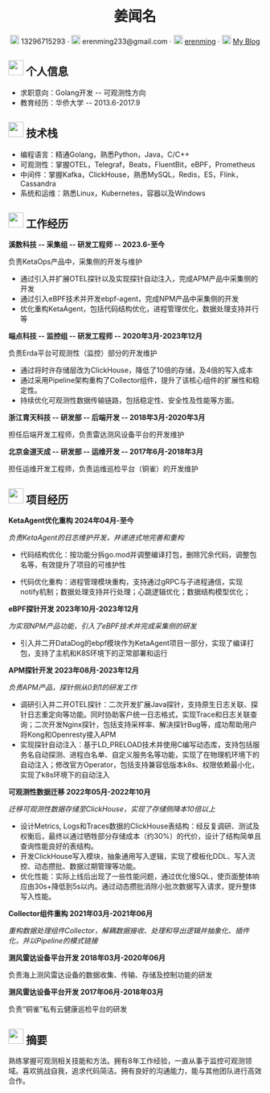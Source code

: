  <center>
     <h1>姜闻名</h1>
     <div>
         <span>
             <img src="assets/phone-solid.svg" width="18px">
             13296715293
         </span>
         ·
         <span>
             <img src="assets/envelope-solid.svg" width="18px">
             erenming233@gmail.com
         </span>
         ·
         <span>
             <img src="assets/github-brands.svg" width="18px">
             <a href="https://github.com/erenming">erenming</a>
         </span>
         ·
         <span>
             <img src="assets/rss-solid.svg" width="18px">
             <a href="https://erenming.github.io/">My Blog</a>
         </span>
     </div>
 </center>



 ## <img src="assets/info-circle-solid.svg" width="30px"> 个人信息 

 - 求职意向：Golang开发 -- 可观测性方向
 - 教育经历：华侨大学 -- 2013.6-2017.9
 ## <img src="assets/tools-solid.svg" width="30px"> 技术栈

- 编程语言：精通Golang，熟悉Python，Java，C/C++
- 可观测性：掌握OTEL，Telegraf，Beats，FluentBit，eBPF，Prometheus
- 中间件：掌握Kafka，ClickHouse，熟悉MySQL，Redis，ES，Flink，Cassandra
- 系统和运维：熟悉Linux，Kubernetes，容器以及Windows


## <img src="assets/briefcase-solid.svg" width="30px"> 工作经历

**溪数科技 -- 采集组 -- 研发工程师 -- 2023.6-至今**

负责KetaOps产品中，采集侧的开发与维护

- 通过引入并扩展OTEL探针以及实现探针自动注入，完成APM产品中采集侧的开发
- 通过引入eBPF技术并开发ebpf-agent，完成NPM产品中采集侧的开发
- 优化重构KetaAgent，包括代码结构优化，进程管理优化，数据处理支持并行等

**端点科技 -- 监控组 -- 研发工程师 -- 2020年3月-2023年12月**

负责Erda平台可观测性（监控）部分的开发维护

- 通过将时许存储层改为ClickHouse，降低了10倍的存储，及4倍的写入成本
- 通过采用Pipeline架构重构了Collector组件，提升了该核心组件的扩展性和稳定性。
- 持续优化可观测性数据传输链路，包括稳定性、安全性及性能等方面。

**浙江胄天科技 -- 研发部 -- 后端开发 -- 2018年3月-2020年3月**

担任后端开发工程师，负责雷达测风设备平台的开发维护

**北京金道天成 -- 研发部 -- 运维开发 -- 2017年6月-2018年3月**

担任运维开发工程师，负责运维巡检平台（铜雀）的开发维护

## <img src="assets/project-diagram-solid.svg" width="30px"> 项目经历

**KetaAgent优化重构 2024年04月-至今**

*负责KetaAgent的日志维护开发，并递进式地完善和重构*

- 代码结构优化：按功能分拆go.mod并调整编译打包，删除冗余代码，调整包名等，有效提升了项目的可维护性

- 代码优化重构：进程管理模块重构，支持通过gRPC与子进程通信，实现notify机制；数据处理支持并行处理；心跳逻辑优化；数据结构模型优化；

**eBPF探针开发 2023年10月-2023年12月**

*为实现NPM产品功能，引入了eBPF技术并完成采集侧的研发*

- 引入并二开DataDog的ebpf模块作为KetaAgent项目一部分，实现了编译打包，支持了主机和K8S环境下的正常部署和运行

**APM探针开发 2023年08月-2023年12月**

*负责APM产品，探针侧从0到1的研发工作*

- 调研引入并二开OTEL探针：二次开发扩展Java探针，支持原生日志关联、探针日志重定向等功能。同时协助客户统一日志格式，实现Trace和日志关联查询；二次开发Nginx探针，包括支持采样率、解决探针Bug等，成功帮助用户将Kong和Openresty接入APM
- 实现探针自动注入：基于LD_PRELOAD技术并使用C编写动态库，支持包括服务名自动探测、进程白名单、自定义服务名等功能，实现了在物理机环境下的自动注入；修改官方Operator，包括支持兼容低版本k8s、权限依赖最小化，实现了k8s环境下的自动注入

**可观测性数据迁移 2022年05月-2022年10月**

*迁移可观测性数据存储至ClickHouse，实现了存储侧降本10倍以上*

- 设计Metrics, Logs和Traces数据的ClickHouse表结构：经反复调研、测试及权衡后，最终以通过牺牲部分存储成本（约30%）的代价，设计了结构简单且查询性能良好的表结构。
- 开发ClickHouse写入模块，抽象通用写入逻辑，实现了模板化DDL、写入流控、动态攒批、数据过期管理等功能。
- 优化性能：实际上线后出现了一些性能问题，通过优化慢SQL，使页面整体响应由30s+降低到5s以内。通过动态攒批消除小批次数据写入请求，提升整体写入性能。

**Collector组件重构 2021年03月-2021年06月**

*重构数据处理组件Collector，解耦数据接收、处理和导出逻辑并抽象化、插件化，并以Pipeline的模式链接*

**测风雷达设备平台开发 2018年03月-2020年06月**

负责海上测风雷达设备的数据收集、传输、存储及控制功能的研发

**测风雷达设备平台开发 2017年06月-2018年03月**

负责“铜雀”私有云健康巡检平台的研发

 ## <img src="assets/info-circle-solid.svg" width="30px"> 摘要

熟练掌握可观测相关技能和方法。拥有8年工作经验，一直从事于监控可观测领域。喜欢挑战自我，追求代码简洁。拥有良好的沟通能力，能与其他团队进行高效合作。